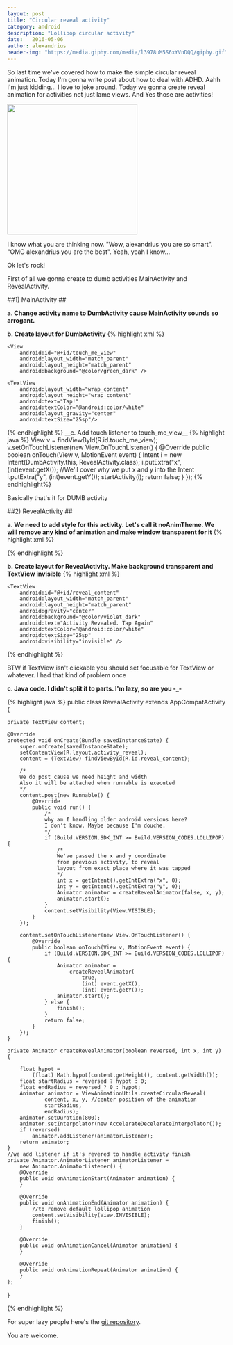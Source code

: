 ```yaml
---
layout: post
title: "Circular reveal activity"
category: android
description: "Lollipop circular activity"
date:   2016-05-06
author: alexandrius
header-img: "https://media.giphy.com/media/l3978uM5S6xYVnDQQ/giphy.gif"
---
```


So last time we've covered how to make the simple circular reveal animation. Today I'm gonna write post about how to deal with ADHD. Aahh I'm just kidding... I love to joke around. Today we gonna create reveal animation for activities not just lame views. And Yes those are activities!


<img src="https://media.giphy.com/media/l3978uM5S6xYVnDQQ/giphy.gif" width="300">

I know what you are thinking now. "Wow, alexandrius you are so smart". "OMG alexandrius you are the best". Yeah, yeah I know...

Ok let's rock!

<!-- more -->

First of all we gonna create to dumb activities MainActivity and RevealActivity.

##1) MainActivity ##

__a. Change activity name to DumbActivity cause MainActivity sounds so arrogant.__

__b. Create layout for DumbActivity__
{% highlight xml %}

<?xml version="1.0" encoding="utf-8"?>
<FrameLayout xmlns:android="http://schemas.android.com/apk/res/android"
    xmlns:tools="http://schemas.android.com/tools"
    android:layout_width="match_parent"
    android:layout_height="match_parent"
    android:orientation="vertical"
    android:background="@color/green_dark"
    tools:context=".DumbActivity">

    <View
        android:id="@+id/touch_me_view"
        android:layout_width="match_parent"
        android:layout_height="match_parent"
        android:background="@color/green_dark" />

    <TextView
        android:layout_width="wrap_content"
        android:layout_height="wrap_content"
        android:text="Tap!"
        android:textColor="@android:color/white"
        android:layout_gravity="center"
        android:textSize="25sp"/>

</FrameLayout>
{% endhighlight %}
__c. Add touch listener to touch_me_view__
{% highlight java %}
View v = findViewById(R.id.touch_me_view);
v.setOnTouchListener(new View.OnTouchListener() {
    @Override
    public boolean onTouch(View v, MotionEvent event) {
        Intent i = new Intent(DumbActivity.this, RevealActivity.class);
        i.putExtra("x", (int)event.getX()); //We'll cover why we put x and y into the Intent
        i.putExtra("y", (int)event.getY());
        startActivity(i);
        return false;
    }
});
{% endhighlight%}

Basically that's it for DUMB activity

##2) RevealActivity ##

__a. We need to add style for this activity. Let's call it noAnimTheme. We will remove any kind of animation and make window transparent for it__
{% highlight xml %}
<style name="noAnimTheme" parent="AppTheme">
    <item name="android:windowAnimationStyle">@null</item>
    <item name="android:windowBackground">@android:color/transparent</item>
    <item name="android:colorBackgroundCacheHint">@null</item>
    <item name="android:windowIsTranslucent">true</item>
</style>
{% endhighlight %}

__b. Create layout for RevealActivity. Make background transparent and TextView invisible__
{% highlight xml %}
<?xml version="1.0" encoding="utf-8"?>
<LinearLayout xmlns:android="http://schemas.android.com/apk/res/android"
    android:layout_width="match_parent"
    android:layout_height="match_parent"
    android:background="@android:color/transparent">


    <TextView
        android:id="@+id/reveal_content"
        android:layout_width="match_parent"
        android:layout_height="match_parent"
        android:gravity="center"
        android:background="@color/violet_dark"
        android:text="Activity Revealed. Tap Again"
        android:textColor="@android:color/white"
        android:textSize="25sp"
        android:visibility="invisible" />

</LinearLayout>
{% endhighlight %}

BTW if TextView isn't clickable you should set focusable for TextView or whatever. I had that kind of problem once

__c. Java code. I didn't split it to parts. I'm lazy, so are you -_-__

{% highlight java %}
public class RevealActivity extends AppCompatActivity {

    private TextView content;

    @Override
    protected void onCreate(Bundle savedInstanceState) {
        super.onCreate(savedInstanceState);
        setContentView(R.layout.activity_reveal);
        content = (TextView) findViewById(R.id.reveal_content);

        /*
        We do post cause we need height and width
        Also it will be attached when runnable is executed
        */
        content.post(new Runnable() { 
            @Override
            public void run() {
            	/*
            	why am I handling older android versions here?
            	I don't know. Maybe because I'm douche. 
            	*/
                if (Build.VERSION.SDK_INT >= Build.VERSION_CODES.LOLLIPOP) {
                    /*
                    We've passed the x and y coordinate
                    from previous activity, to reveal
                    layout from exact place where it was tapped
                    */
                    int x = getIntent().getIntExtra("x", 0);
                    int y = getIntent().getIntExtra("y", 0);
                    Animator animator = createRevealAnimator(false, x, y);
                    animator.start();
                }
                content.setVisibility(View.VISIBLE);
            }
        });

        content.setOnTouchListener(new View.OnTouchListener() {
            @Override
            public boolean onTouch(View v, MotionEvent event) {
                if (Build.VERSION.SDK_INT >= Build.VERSION_CODES.LOLLIPOP) {
                    Animator animator = 
                    	createRevealAnimator(
                    		true, 
                    		(int) event.getX(),
                    		(int) event.getY());
                    animator.start();
                } else {
                    finish();
                }
                return false;
            }
        });
    }

    private Animator createRevealAnimator(boolean reversed, int x, int y) {

        float hypot = 
        	(float) Math.hypot(content.getHeight(), content.getWidth());
        float startRadius = reversed ? hypot : 0;
        float endRadius = reversed ? 0 : hypot;
        Animator animator = ViewAnimationUtils.createCircularReveal(
                content, x, y, //center position of the animation
                startRadius,
                endRadius);
        animator.setDuration(800);
        animator.setInterpolator(new AccelerateDecelerateInterpolator());
        if (reversed) 
            animator.addListener(animatorListener);
        return animator;
    }
    //we add listener if it's revered to handle activity finish
    private Animator.AnimatorListener animatorListener =
    	new Animator.AnimatorListener() {
        @Override
        public void onAnimationStart(Animator animation) {
        }

        @Override
        public void onAnimationEnd(Animator animation) {
            //to remove default lollipop animation
            content.setVisibility(View.INVISIBLE);
            finish();
        }

        @Override
        public void onAnimationCancel(Animator animation) {
        }

        @Override
        public void onAnimationRepeat(Animator animation) {
        }
    };

}

{% endhighlight %}

For super lazy people here's the [git repository](https://github.com/alexandrius/CircularRevealActivity).

You are welcome.